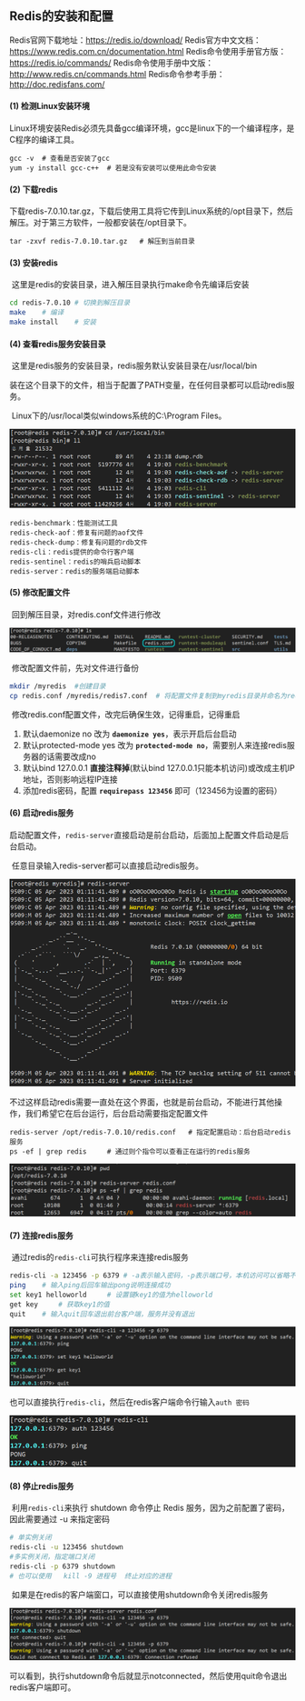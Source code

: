 ## Redis的安装和配置

Redis官网下载地址：https://redis.io/download/
Redis官方中文文档：https://www.redis.com.cn/documentation.html
Redis命令使用手册官方版：https://redis.io/commands/
Redis命令使用手册中文版：http://www.redis.cn/commands.html
Redis命令参考手册：http://doc.redisfans.com/

#### **(1) 检测Linux安装环境**

​	Linux环境安装Redis必须先具备gcc编译环境，gcc是linux下的一个编译程序，是C程序的编译工具。

```shell
gcc -v	# 查看是否安装了gcc
yum -y install gcc-c++	# 若是没有安装可以使用此命令安装
```

#### **(2) 下载redis**

​	下载redis-7.0.10.tar.gz，下载后使用工具将它传到Linux系统的/opt目录下，然后解压。对于第三方软件，一般都安装在/opt目录下。

```shell
tar -zxvf redis-7.0.10.tar.gz	# 解压到当前目录
```

#### **(3) 安装redis**

​	这里是redis的安装目录，进入解压目录执行make命令先编译后安装

```sh
cd redis-7.0.10	# 切换到解压目录
make	# 编译
make install	# 安装
```

#### **(4) 查看redis服务安装目录**

​	这里是redis服务的安装目录，redis服务默认安装目录在/usr/local/bin

​	装在这个目录下的文件，相当于配置了PATH变量，在任何目录都可以启动redis服务。

​	Linux下的/usr/local类似windows系统的C:\Program Files。

![bin-ll](img/bin-ll.png)

	redis-benchmark：性能测试工具
	redis-check-aof：修复有问题的aof文件
	redis-check-dump：修复有问题的rdb文件
	redis-cli：redis提供的命令行客户端
	redis-sentinel：redis的哨兵启动脚本
	redis-server：redis的服务端启动脚本

#### **(5) 修改配置文件**

​	回到解压目录，对redis.conf文件进行修改

<img src="img/redis-ls.png" alt="redis-ls" style="zoom: 80%;" />

​	修改配置文件前，先对文件进行备份

```sh
mkdir /myredis	#创建目录
cp redis.conf /myredis/redis7.conf	# 将配置文件复制到myredis目录并命名为redis7.conf
```

​	修改redis.conf配置文件，改完后确保生效，记得重启，记得重启

1.  默认daemonize no 改为 **`daemonize yes`**，表示开启后台启动
2.  默认protected-mode yes 改为 **`protected-mode no`**，需要别人来连接redis服务器的话需要改成no
3.  默认bind 127.0.0.1 **直接注释掉**(默认bind 127.0.0.1只能本机访问)或改成主机IP地址，否则影响远程IP连接
4.  添加redis密码，配置 **`requirepass 123456`** 即可（123456为设置的密码）

#### **(6) 启动redis服务**

​	启动配置文件，`redis-server`直接启动是前台启动，后面加上配置文件启动是后台启动。

​	任意目录输入redis-server都可以直接启动redis服务。

<img src="img/redis-server.png" alt="redis-server"  />

不过这样启动redis需要一直处在这个界面，也就是前台启动，不能进行其他操作，我们希望它在后台运行，后台启动需要指定配置文件

```shell
redis-server /opt/redis-7.0.10/redis.conf	# 指定配置启动：后台启动redis服务
ps -ef | grep redis		# 通过则个指令可以查看正在运行的redis服务
```

<img src="img/2023-04-05_041813.png" alt="2023-04-05_041813"  />

#### **(7) 连接redis服务**

​	通过redis的`redis-cli`可执行程序来连接redis服务

```sh
redis-cli -a 123456 -p 6379	# -a表示输入密码，-p表示端口号，本机访问可以省略不写，默认是6379
ping	# 输入ping后回车输出pong说明连接成功
set key1 helloworld		# 设置键key1的值为helloworld
get key		# 获取key1的值
quit	# 输入quit回车退出前台客户端，服务并没有退出
```

<img src="img/2023-04-05_050423.png" style="zoom:80%;" />

​	也可以直接执行`redis-cli`，然后在redis客户端命令行输入`auth 密码`

<img src="img/2023-04-05_051815.png"  />

#### **(8) 停止redis服务**

​	利用`redis-cli`来执行 shutdown 命令停止 Redis 服务，因为之前配置了密码，因此需要通过 -u 来指定密码

```sh
# 单实例关闭
redis-cli -u 123456 shutdown 	
#多实例关闭，指定端口关闭
redis-cli -p 6379 shutdown
# 也可以使用   kill -9 进程号  终止对应的进程
```

​	如果是在redis的客户端窗口，可以直接使用shutdown命令关闭redis服务

<img src="img/2023-04-05_051100.png" alt="2023-04-05_051100" style="zoom:80%;" />

​	可以看到，执行shutdown命令后就显示notconnected，然后使用quit命令退出redis客户端即可。
